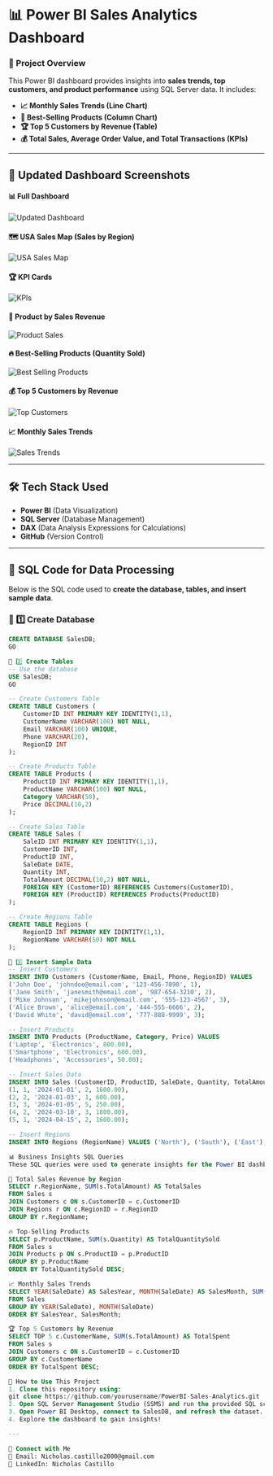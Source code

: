 # 📊 Power BI Sales Analytics Dashboard

### 🚀 Project Overview
This Power BI dashboard provides insights into **sales trends, top customers, and product performance** using SQL Server data. It includes:

- **📈 Monthly Sales Trends (Line Chart)**
- **🛒 Best-Selling Products (Column Chart)**
- **🏆 Top 5 Customers by Revenue (Table)**
- **💰 Total Sales, Average Order Value, and Total Transactions (KPIs)**

---

## **📸 Updated Dashboard Screenshots**
#### 📊 Full Dashboard  
![Updated Dashboard](./SAP%20Dashboard.png)

#### 🗺️ USA Sales Map (Sales by Region)  
![USA Sales Map](./SAP%20Map.png)

#### 🏆 KPI Cards  
![KPIs](./SAP%20Cards.png)

#### 🛒 Product by Sales Revenue  
![Product Sales](./SAP%20Product%20by%20Sales%20Revenue.png)

#### 🔥 Best-Selling Products (Quantity Sold)  
![Best Selling Products](./SAP%20Quantity%20by%20Best-Selling%20Product.png)

#### 💰 Top 5 Customers by Revenue  
![Top Customers](./SAP%20Table.png)

#### 📈 Monthly Sales Trends  
![Sales Trends](./SAP%20Total%20Amount%20by%20Year%20To%20Month.png)

---

## **🛠 Tech Stack Used**
- **Power BI** (Data Visualization)
- **SQL Server** (Database Management)
- **DAX** (Data Analysis Expressions for Calculations)
- **GitHub** (Version Control)

---

## **📂 SQL Code for Data Processing**
Below is the SQL code used to **create the database, tables, and insert sample data**.

### 📌 **1️⃣ Create Database**
```sql
CREATE DATABASE SalesDB;
GO

📌 2️⃣ Create Tables
-- Use the database
USE SalesDB;
GO

-- Create Customers Table
CREATE TABLE Customers (
    CustomerID INT PRIMARY KEY IDENTITY(1,1),
    CustomerName VARCHAR(100) NOT NULL,
    Email VARCHAR(100) UNIQUE,
    Phone VARCHAR(20),
    RegionID INT
);

-- Create Products Table
CREATE TABLE Products (
    ProductID INT PRIMARY KEY IDENTITY(1,1),
    ProductName VARCHAR(100) NOT NULL,
    Category VARCHAR(50),
    Price DECIMAL(10,2)
);

-- Create Sales Table
CREATE TABLE Sales (
    SaleID INT PRIMARY KEY IDENTITY(1,1),
    CustomerID INT,
    ProductID INT,
    SaleDate DATE,
    Quantity INT,
    TotalAmount DECIMAL(10,2) NOT NULL,
    FOREIGN KEY (CustomerID) REFERENCES Customers(CustomerID),
    FOREIGN KEY (ProductID) REFERENCES Products(ProductID)
);

-- Create Regions Table
CREATE TABLE Regions (
    RegionID INT PRIMARY KEY IDENTITY(1,1),
    RegionName VARCHAR(50) NOT NULL
);

📌 3️⃣ Insert Sample Data
-- Insert Customers
INSERT INTO Customers (CustomerName, Email, Phone, RegionID) VALUES
('John Doe', 'johndoe@email.com', '123-456-7890', 1),
('Jane Smith', 'janesmith@email.com', '987-654-3210', 2),
('Mike Johnson', 'mikejohnson@email.com', '555-123-4567', 3),
('Alice Brown', 'alice@email.com', '444-555-6666', 2),
('David White', 'david@email.com', '777-888-9999', 3);

-- Insert Products
INSERT INTO Products (ProductName, Category, Price) VALUES
('Laptop', 'Electronics', 800.00),
('Smartphone', 'Electronics', 600.00),
('Headphones', 'Accessories', 50.00);

-- Insert Sales Data
INSERT INTO Sales (CustomerID, ProductID, SaleDate, Quantity, TotalAmount) VALUES
(1, 1, '2024-01-01', 2, 1600.00),
(2, 2, '2024-01-03', 1, 600.00),
(3, 3, '2024-01-05', 5, 250.00),
(4, 2, '2024-03-10', 3, 1800.00),
(5, 1, '2024-04-15', 2, 1600.00);

-- Insert Regions
INSERT INTO Regions (RegionName) VALUES ('North'), ('South'), ('East'), ('West');

📊 Business Insights SQL Queries
These SQL queries were used to generate insights for the Power BI dashboard.

🛒 Total Sales Revenue by Region
SELECT r.RegionName, SUM(s.TotalAmount) AS TotalSales
FROM Sales s
JOIN Customers c ON s.CustomerID = c.CustomerID
JOIN Regions r ON c.RegionID = r.RegionID
GROUP BY r.RegionName;

🔥 Top-Selling Products
SELECT p.ProductName, SUM(s.Quantity) AS TotalQuantitySold
FROM Sales s
JOIN Products p ON s.ProductID = p.ProductID
GROUP BY p.ProductName
ORDER BY TotalQuantitySold DESC;

📈 Monthly Sales Trends
SELECT YEAR(SaleDate) AS SalesYear, MONTH(SaleDate) AS SalesMonth, SUM(TotalAmount) AS TotalRevenue
FROM Sales
GROUP BY YEAR(SaleDate), MONTH(SaleDate)
ORDER BY SalesYear, SalesMonth;

🏆 Top 5 Customers by Revenue
SELECT TOP 5 c.CustomerName, SUM(s.TotalAmount) AS TotalSpent
FROM Sales s
JOIN Customers c ON s.CustomerID = c.CustomerID
GROUP BY c.CustomerName
ORDER BY TotalSpent DESC;

🚀 How to Use This Project
1. Clone this repository using:
git clone https://github.com/yourusername/PowerBI-Sales-Analytics.git
2. Open SQL Server Management Studio (SSMS) and run the provided SQL scripts.
3. Open Power BI Desktop, connect to SalesDB, and refresh the dataset.
4. Explore the dashboard to gain insights!

---

🔗 Connect with Me
📧 Email: Nicholas.castillo2000@gmail.com
🔗 LinkedIn: Nicholas Castillo
